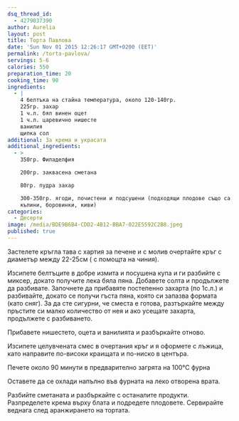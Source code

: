 ```yaml
---
dsq_thread_id:
  - 4279037390
author: Aurelia
layout: post
title: Торта Павлова
date: 'Sun Nov 01 2015 12:26:17 GMT+0200 (EET)'
permalink: /torta-pavlova/
servings: 5-6
calories: 550
preparation_time: 20
cooking_time: 90
ingredients:
  - |
    4 белтъка на стайна температура, около 120-140гр.
    225гр. захар
    1 ч.л. бял винен оцет
    1 ч.л. царевично нишесте
    ванилия
    щипка сол
additional: За крема и украсата
additional_ingredients:
  - >
    350гр. Филаделфия

    200гр. заквасена сметана

    80гр. пудра захар

    300-350гр. ягоди, почистени и подсушени (подходящи плодове също са: малини,
    къпини, боровинки, киви)
categories:
  - Десерти
image: /media/BDE9B6B4-CDD2-4B12-BBA7-022E5592C2B8.jpeg
published: true
---
```

Застелете кръгла тава с хартия за печене и с молив очертайте кръг с диаметър между 22-25см ( с помощта на чиния).
  
Изсипете белтъците в добре измита и посушена купа и ги разбийте с миксер, докато получите лека бяла пяна. Добавете солта и продължете да разбивате. Започнете да прибавяте постепенно захарта (по 1с.л.) и разбивайте, докато се получи гъста пяна, която си запазва формата (като сняг). За да сте сигурни, че сместа е готова, разтъркайте между пръстите си малко количество от нея и ако усещате захарта, продължете с разбиването.
  
Прибавете нишестето, оцета и ванилията и разбъркайте отново.
  
Изсипете целувчената смес в очертания кръг и я оформете с лъжица, като направите по-високи краищата и по-ниско в центъра.
  
Печете около 90 минути в предварително загрята на 100°С фурна
  
Оставете да се охлади напълно във фурната на леко отворена врата.
  
Разбийте сметаната и разбъркайте с останалите продукти. Разпределете крема върху блата и подредете плодовете.
Сервирайте веднага след аранжирането на тортата.
